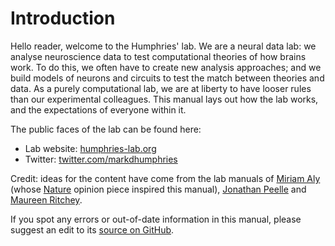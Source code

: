 
# Introduction

Hello reader, welcome to the Humphries' lab. We are a neural data lab:
we analyse neuroscience data to test computational theories of how
brains work. To do this, we often have to create new analysis
approaches; and we build models of neurons and circuits to test the
match between theories and data. As a purely computational lab, we are
at liberty to have looser rules than our experimental colleagues. This
manual lays out how the lab works, and the expectations of everyone
within it.

The public faces of the lab can be found here:

- Lab website: [humphries-lab.org][website]
- Twitter: [twitter.com/markdhumphries][twitter]

Credit: ideas for the content have come from the lab manuals of 
[Miriam Aly] (whose [Nature] opinion piece inspired this manual), 
[Jonathan Peelle] and [Maureen Ritchey].

If you spot any errors or out-of-date information in this manual, please
suggest an edit to its [source on GitHub].

[website]: https://humphries-lab.org
[twitter]: https://twitter.com/markdhumphries
[Miriam Aly]: https://github.com/alylab/labmanual
[Nature]: https://www.nature.com/articles/d41586-018-06167-w
[Jonathan Peelle]: https://github.com/jpeelle/peellelab_manual
[Maureen Ritchey]: https://github.com/memobc/memolab-manual
[source on GitHub]: https://github.com/Humphries-Lab/Lab-Manual#readme

